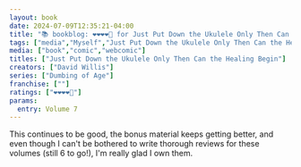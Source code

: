 ```yaml
---
layout: book
date: 2024-07-09T12:35:21-04:00
title: "📚 bookblog: ❤️❤️❤️❤️🖤 for Just Put Down the Ukulele Only Then Can the Healing Begin  (A Seventh Dumbing of Age Collection), by David Willis"
tags: ["media","Myself","Just Put Down the Ukulele Only Then Can the Healing Begin","David Willis","Dumbing of Age"]
media: ["book","comic","webcomic"]
titles: ["Just Put Down the Ukulele Only Then Can the Healing Begin"]
creators: ["David Willis"]
series: ["Dumbing of Age"]
franchise: [""]
ratings: ["❤️❤️❤️❤️🖤"]
params:
  entry: Volume 7
---
```


This continues to be good, the bonus material keeps getting better, and even though I can't be bothered to write thorough reviews for these volumes (still 6 to go!), I'm really glad I own them.
